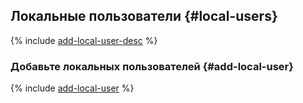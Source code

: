 ## Локальные пользователи {#local-users}

{% include [add-local-user-desc](./add-local-user-desc.md) %}

### Добавьте локальных пользователей {#add-local-user}

{% include [add-local-user](./add-local-user.md) %}